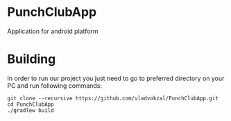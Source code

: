 # PunchClubApp
Application for android platform

# Building
In order to run our project you just need to go to preferred directory on your PC and run following commands:

```
git clone --recursive https://github.com/vladvokzal/PunchClubApp.git
cd PunchClubApp 
./gradlew build

```
